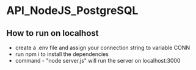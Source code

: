 # API_NodeJS_PostgreSQL

## How to run on localhost
- create a .env file and assign your connection string to variable CONN
- run npm i to install the dependencies
- command - "node server.js" will run the server on localhost:3000 
